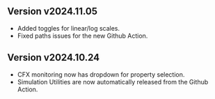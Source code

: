 ## Version v2024.11.05

- Added toggles for linear/log scales.
- Fixed paths issues for the new Github Action.

## Version v2024.10.24

- CFX monitoring now has dropdown for property selection.
- Simulation Utilities are now automatically released from the Github Action.
